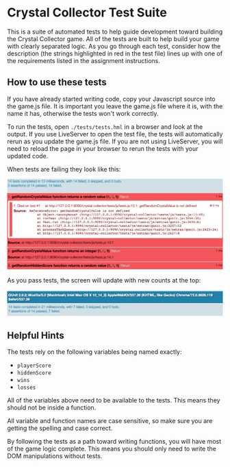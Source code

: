 # Crystal Collector Test Suite #

This is a suite of automated tests to help guide development toward building the Crystal Collector game. All of the tests are built to help build your game with clearly separated logic.  As you go through each test, consider how the description (the strings highlighted in red in the test file) lines up with one of the requirements listed in the assignment instructions.

## How to use these tests ##

If you have already started writing code, copy your Javascript source into the game.js file. It is important you leave the game.js file where it is, with the name it has, otherwise the tests won't work correctly.

To run the tests, open `./tests/tests.hml` in a browser and look at the output. If you use LiveServer to open the test file, the tests will automatically rerun as you update the game.js file. If you are not using LiveServer, you will need to reload the page in your browser to rerun the tests with your updated code.

When tests are failing they look like this:

![Failing Tests](./images/failing-test-example.png "Failing Test Example Screenshot")

As you pass tests, the screen will update with new counts at the top:

![Passing Tests](./images/passing-tests.png "Passing Test Example Screenshot")

## Helpful Hints ##

The tests rely on the following variables being named exactly:

- `playerScore`
- `hiddenScore`
- `wins`
- `losses`

All of the variables above need to be available to the tests. This means they should not be inside a function.

All variable and function names are case sensitive, so make sure you are getting the spelling and case correct.

By following the tests as a path toward writing functions, you will have most of the game logic complete. This means you should only need to write the DOM manipulations without tests.